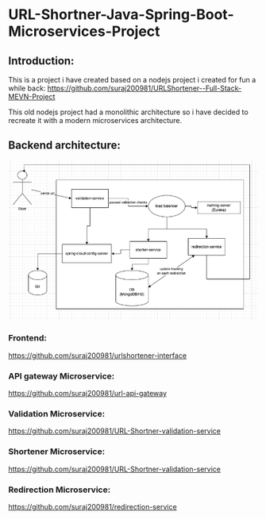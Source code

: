 # URL-Shortner-Java-Spring-Boot-Microservices-Project

## Introduction:

This is a project i have created based on a nodejs project i created for fun a while back: https://github.com/suraj200981/URLShortener--Full-Stack-MEVN-Project

This old nodejs project had a monolithic architecture so i have decided to recreate it with a modern microservices architecture.

## Backend architecture:
![architecture design](design.png)



### Frontend:

https://github.com/suraj200981/urlshortener-interface

### API gateway Microservice:

https://github.com/suraj200981/url-api-gateway

### Validation Microservice:

https://github.com/suraj200981/URL-Shortner-validation-service

### Shortener Microservice:

https://github.com/suraj200981/URL-Shortner-validation-service

### Redirection Microservice:

https://github.com/suraj200981/redirection-service


